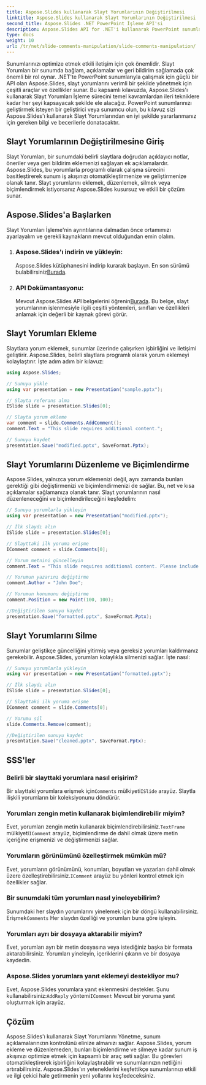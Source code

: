 ```yaml
---
title: Aspose.Slides kullanarak Slayt Yorumlarının Değiştirilmesi
linktitle: Aspose.Slides kullanarak Slayt Yorumlarının Değiştirilmesi
second_title: Aspose.Slides .NET PowerPoint İşleme API'si
description: Aspose.Slides API for .NET'i kullanarak PowerPoint sunumlarında slayt yorumlarını nasıl değiştireceğinizi öğrenin. Slayt yorumlarını eklemeye, düzenlemeye ve biçimlendirmeye ilişkin adım adım kılavuzları ve kaynak kodu örneklerini keşfedin.
type: docs
weight: 10
url: /tr/net/slide-comments-manipulation/slide-comments-manipulation/
---
```


Sunumlarınızı optimize etmek etkili iletişim için çok önemlidir. Slayt Yorumları bir sunumda bağlam, açıklamalar ve geri bildirim sağlamada çok önemli bir rol oynar. .NET'te PowerPoint sunumlarıyla çalışmak için güçlü bir API olan Aspose.Slides, slayt yorumlarını verimli bir şekilde yönetmek için çeşitli araçlar ve özellikler sunar. Bu kapsamlı kılavuzda, Aspose.Slides'ı kullanarak Slayt Yorumları İşleme sürecini temel kavramlardan ileri tekniklere kadar her şeyi kapsayacak şekilde ele alacağız. PowerPoint sunumlarınızı geliştirmek isteyen bir geliştirici veya sunumcu olun, bu kılavuz sizi Aspose.Slides'ı kullanarak Slayt Yorumlarından en iyi şekilde yararlanmanız için gereken bilgi ve becerilerle donatacaktır.

## Slayt Yorumlarının Değiştirilmesine Giriş

Slayt Yorumları, bir sunumdaki belirli slaytlara doğrudan açıklayıcı notlar, öneriler veya geri bildirim eklemenizi sağlayan ek açıklamalardır. Aspose.Slides, bu yorumlarla programlı olarak çalışma sürecini basitleştirerek sunum iş akışınızı otomatikleştirmenize ve geliştirmenize olanak tanır. Slayt yorumlarını eklemek, düzenlemek, silmek veya biçimlendirmek istiyorsanız Aspose.Slides kusursuz ve etkili bir çözüm sunar.

## Aspose.Slides'a Başlarken

Slayt Yorumları İşleme'nin ayrıntılarına dalmadan önce ortamımızı ayarlayalım ve gerekli kaynakların mevcut olduğundan emin olalım.

1. ### Aspose.Slides'ı indirin ve yükleyin: 
	 Aspose.Slides kütüphanesini indirip kurarak başlayın. En son sürümü bulabilirsiniz[Burada](https://releases.aspose.com/slides/net/).

2. ### API Dokümantasyonu: 
	 Mevcut Aspose.Slides API belgelerini öğrenin[Burada](https://reference.aspose.com/slides/net/). Bu belge, slayt yorumlarının işlenmesiyle ilgili çeşitli yöntemleri, sınıfları ve özellikleri anlamak için değerli bir kaynak görevi görür.

## Slayt Yorumları Ekleme

Slaytlara yorum eklemek, sunumlar üzerinde çalışırken işbirliğini ve iletişimi geliştirir. Aspose.Slides, belirli slaytlara programlı olarak yorum eklemeyi kolaylaştırır. İşte adım adım bir kılavuz:

```csharp
using Aspose.Slides;

// Sunuyu yükle
using var presentation = new Presentation("sample.pptx");

// Slayta referans alma
ISlide slide = presentation.Slides[0];

// Slayta yorum ekleme
var comment = slide.Comments.AddComment();
comment.Text = "This slide requires additional content.";

// Sunuyu kaydet
presentation.Save("modified.pptx", SaveFormat.Pptx);
```

## Slayt Yorumlarını Düzenleme ve Biçimlendirme

Aspose.Slides, yalnızca yorum eklemenizi değil, aynı zamanda bunları gerektiği gibi değiştirmenizi ve biçimlendirmenizi de sağlar. Bu, net ve kısa açıklamalar sağlamanıza olanak tanır. Slayt yorumlarının nasıl düzenleneceğini ve biçimlendirileceğini keşfedelim:

```csharp
// Sunuyu yorumlarla yükleyin
using var presentation = new Presentation("modified.pptx");

// İlk slaydı alın
ISlide slide = presentation.Slides[0];

// Slayttaki ilk yoruma erişme
IComment comment = slide.Comments[0];

// Yorum metnini güncelleyin
comment.Text = "This slide requires additional content. Please include relevant statistics.";

// Yorumun yazarını değiştirme
comment.Author = "John Doe";

// Yorumun konumunu değiştirme
comment.Position = new Point(100, 100);

//Değiştirilen sunuyu kaydet
presentation.Save("formatted.pptx", SaveFormat.Pptx);
```

## Slayt Yorumlarını Silme

Sunumlar geliştikçe güncelliğini yitirmiş veya gereksiz yorumları kaldırmanız gerekebilir. Aspose.Slides, yorumları kolaylıkla silmenizi sağlar. İşte nasıl:

```csharp
// Sunuyu yorumlarla yükleyin
using var presentation = new Presentation("formatted.pptx");

// İlk slaydı alın
ISlide slide = presentation.Slides[0];

// Slayttaki ilk yoruma erişme
IComment comment = slide.Comments[0];

// Yorumu sil
slide.Comments.Remove(comment);

//Değiştirilen sunuyu kaydet
presentation.Save("cleaned.pptx", SaveFormat.Pptx);
```

## SSS'ler

### Belirli bir slayttaki yorumlara nasıl erişirim?

Bir slayttaki yorumlara erişmek için`Comments` mülkiyeti`ISlide` arayüz. Slaytla ilişkili yorumların bir koleksiyonunu döndürür.

### Yorumları zengin metin kullanarak biçimlendirebilir miyim?

 Evet, yorumları zengin metin kullanarak biçimlendirebilirsiniz.`TextFrame` mülkiyeti`IComment` arayüz, biçimlendirme de dahil olmak üzere metin içeriğine erişmenizi ve değiştirmenizi sağlar.

### Yorumların görünümünü özelleştirmek mümkün mü?

 Evet, yorumların görünümünü, konumları, boyutları ve yazarları dahil olmak üzere özelleştirebilirsiniz.`IComment` arayüz bu yönleri kontrol etmek için özellikler sağlar.

### Bir sunumdaki tüm yorumları nasıl yineleyebilirim?

 Sunumdaki her slaydın yorumlarını yinelemek için bir döngü kullanabilirsiniz. Erişmek`Comments` Her slaydın özelliği ve yorumları buna göre işleyin.

### Yorumları ayrı bir dosyaya aktarabilir miyim?

Evet, yorumları ayrı bir metin dosyasına veya istediğiniz başka bir formata aktarabilirsiniz. Yorumları yineleyin, içeriklerini çıkarın ve bir dosyaya kaydedin.

### Aspose.Slides yorumlara yanıt eklemeyi destekliyor mu?

 Evet, Aspose.Slides yorumlara yanıt eklenmesini destekler. Şunu kullanabilirsiniz:`AddReply` yöntemi`IComment` Mevcut bir yoruma yanıt oluşturmak için arayüz.

## Çözüm

Aspose.Slides'ı kullanarak Slayt Yorumlarını Yönetme, sunum açıklamalarınızın kontrolünü elinize almanızı sağlar. Aspose.Slides, yorum ekleme ve düzenlemeden, bunları biçimlendirme ve silmeye kadar sunum iş akışınızı optimize etmek için kapsamlı bir araç seti sağlar. Bu görevleri otomatikleştirerek işbirliğini kolaylaştırabilir ve sunumlarınızın netliğini artırabilirsiniz. Aspose.Slides'ın yeteneklerini keşfettikçe sunumlarınızı etkili ve ilgi çekici hale getirmenin yeni yollarını keşfedeceksiniz.